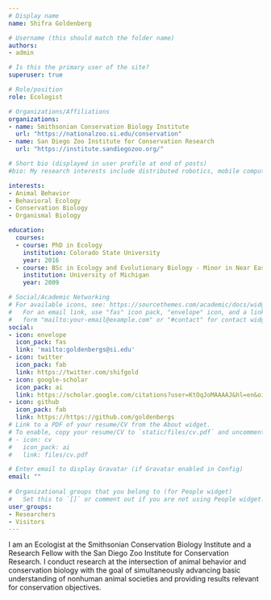 ```yaml
---
# Display name
name: Shifra Goldenberg   

# Username (this should match the folder name)
authors:
- admin

# Is this the primary user of the site?
superuser: true

# Role/position
role: Ecologist

# Organizations/Affiliations
organizations:
- name: Smithsonian Conservation Biology Institute
  url: "https://nationalzoo.si.edu/conservation"
- name: San Diego Zoo Institute for Conservation Research
  url: "https://institute.sandiegozoo.org/"

# Short bio (displayed in user profile at end of posts)
#bio: My research interests include distributed robotics, mobile computing and programmable matter.

interests:
- Animal Behavior
- Behavioral Ecology
- Conservation Biology
- Organismal Biology

education:
  courses:
  - course: PhD in Ecology
    institution: Colorado State University
    year: 2016
  - course: BSc in Ecology and Evolutionary Biology - Minor in Near Eastern Studies
    institution: University of Michigan
    year: 2009

# Social/Academic Networking
# For available icons, see: https://sourcethemes.com/academic/docs/widgets/#icons
#   For an email link, use "fas" icon pack, "envelope" icon, and a link in the
#   form "mailto:your-email@example.com" or "#contact" for contact widget.
social:
- icon: envelope
  icon_pack: fas
  link: 'mailto:goldenbergs@si.edu'
- icon: twitter
  icon_pack: fab
  link: https://twitter.com/shifgold
- icon: google-scholar
  icon_pack: ai
  link: https://scholar.google.com/citations?user=KtOqJoMAAAAJ&hl=en&oi=ao
- icon: github
  icon_pack: fab
  link: https://https://github.com/goldenbergs
# Link to a PDF of your resume/CV from the About widget.
# To enable, copy your resume/CV to `static/files/cv.pdf` and uncomment the lines below.  
# - icon: cv
#   icon_pack: ai
#   link: files/cv.pdf

# Enter email to display Gravatar (if Gravatar enabled in Config)
email: ""
  
# Organizational groups that you belong to (for People widget)
#   Set this to `[]` or comment out if you are not using People widget.  
user_groups:
- Researchers
- Visitors
---
```


I am an Ecologist at the Smithsonian Conservation Biology Institute and a Research Fellow with the San Diego Zoo Institute for Conservation Research. I conduct research at the intersection of animal behavior and conservation biology with the goal of simultaneously advancing basic understanding of nonhuman animal societies and providing results relevant for conservation objectives.   

